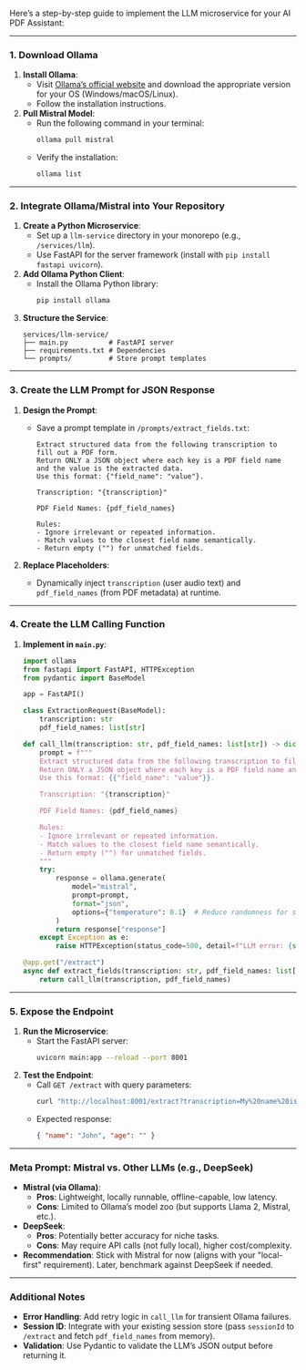 Here’s a step-by-step guide to implement the LLM microservice for your AI PDF Assistant:

---

### **1. Download Ollama**

1. **Install Ollama**:
   - Visit [Ollama’s official website](https://ollama.ai/) and download the appropriate version for your OS (Windows/macOS/Linux).
   - Follow the installation instructions.
2. **Pull Mistral Model**:
   - Run the following command in your terminal:
     ```bash
     ollama pull mistral
     ```
   - Verify the installation:
     ```bash
     ollama list
     ```

---

### **2. Integrate Ollama/Mistral into Your Repository**

1. **Create a Python Microservice**:
   - Set up a `llm-service` directory in your monorepo (e.g., `/services/llm`).
   - Use FastAPI for the server framework (install with `pip install fastapi uvicorn`).
2. **Add Ollama Python Client**:
   - Install the Ollama Python library:
     ```bash
     pip install ollama
     ```
3. **Structure the Service**:
   ```
   services/llm-service/
   ├── main.py          # FastAPI server
   ├── requirements.txt # Dependencies
   └── prompts/         # Store prompt templates
   ```

---

### **3. Create the LLM Prompt for JSON Response**

1. **Design the Prompt**:

   - Save a prompt template in `/prompts/extract_fields.txt`:

     ```text
     Extract structured data from the following transcription to fill out a PDF form.
     Return ONLY a JSON object where each key is a PDF field name and the value is the extracted data.
     Use this format: {"field_name": "value"}.

     Transcription: "{transcription}"

     PDF Field Names: {pdf_field_names}

     Rules:
     - Ignore irrelevant or repeated information.
     - Match values to the closest field name semantically.
     - Return empty ("") for unmatched fields.
     ```

2. **Replace Placeholders**:
   - Dynamically inject `transcription` (user audio text) and `pdf_field_names` (from PDF metadata) at runtime.

---

### **4. Create the LLM Calling Function**

1. **Implement in `main.py`**:

   ```python
   import ollama
   from fastapi import FastAPI, HTTPException
   from pydantic import BaseModel

   app = FastAPI()

   class ExtractionRequest(BaseModel):
       transcription: str
       pdf_field_names: list[str]

   def call_llm(transcription: str, pdf_field_names: list[str]) -> dict:
       prompt = f"""
       Extract structured data from the following transcription to fill out a PDF form.
       Return ONLY a JSON object where each key is a PDF field name and the value is the extracted data.
       Use this format: {{"field_name": "value"}}.

       Transcription: "{transcription}"

       PDF Field Names: {pdf_field_names}

       Rules:
       - Ignore irrelevant or repeated information.
       - Match values to the closest field name semantically.
       - Return empty ("") for unmatched fields.
       """
       try:
           response = ollama.generate(
               model="mistral",
               prompt=prompt,
               format="json",
               options={"temperature": 0.1}  # Reduce randomness for structured output
           )
           return response["response"]
       except Exception as e:
           raise HTTPException(status_code=500, detail=f"LLM error: {str(e)}")

   @app.get("/extract")
   async def extract_fields(transcription: str, pdf_field_names: list[str]):
       return call_llm(transcription, pdf_field_names)
   ```

---

### **5. Expose the Endpoint**

1. **Run the Microservice**:
   - Start the FastAPI server:
     ```bash
     uvicorn main:app --reload --port 8001
     ```
2. **Test the Endpoint**:
   - Call `GET /extract` with query parameters:
     ```bash
     curl "http://localhost:8001/extract?transcription=My%20name%20is%20John&pdf_field_names=name,age"
     ```
   - Expected response:
     ```json
     { "name": "John", "age": "" }
     ```

---

### **Meta Prompt: Mistral vs. Other LLMs (e.g., DeepSeek)**

- **Mistral (via Ollama)**:
  - **Pros**: Lightweight, locally runnable, offline-capable, low latency.
  - **Cons**: Limited to Ollama’s model zoo (but supports Llama 2, Mistral, etc.).
- **DeepSeek**:
  - **Pros**: Potentially better accuracy for niche tasks.
  - **Cons**: May require API calls (not fully local), higher cost/complexity.
- **Recommendation**: Stick with Mistral for now (aligns with your "local-first" requirement). Later, benchmark against DeepSeek if needed.

---

### **Additional Notes**

- **Error Handling**: Add retry logic in `call_llm` for transient Ollama failures.
- **Session ID**: Integrate with your existing session store (pass `sessionId` to `/extract` and fetch `pdf_field_names` from memory).
- **Validation**: Use Pydantic to validate the LLM’s JSON output before returning it.
